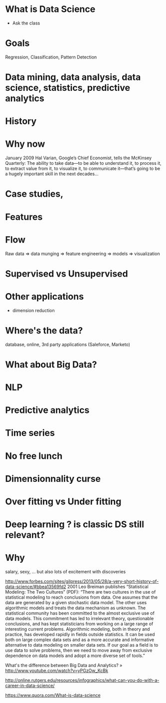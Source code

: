 
# What is Data Science

* Ask the class

# Goals
Regression, Classification, Pattern Detection

# Data mining, data analysis, data science, statistics, predictive analytics

# History

# Why now
January 2009 Hal Varian, Google’s Chief Economist, tells the McKinsey Quarterly: The ability to take data—to be able to understand it, to process it, to extract value from it, to visualize it, to communicate it—that’s going to be a hugely important skill in the next decades…

# Case studies,

# Features

# Flow

Raw data => data munging => feature engineering => models => visualization

# Supervised vs Unsupervised

# Other applications

* dimension reduction

# Where's the data?

database, online, 3rd party applications (Saleforce, Marketo)

# What about Big Data?

# NLP

# Predictive analytics

# Time series

# No free lunch

# Dimensionnality curse

# Over fitting vs Under fitting

# Deep learning ? is classic DS still relevant?

# Why
salary, sexy, ... but also lots of excitement with discoveries


http://www.forbes.com/sites/gilpress/2013/05/28/a-very-short-history-of-data-science/#bbea13569fd2
2001 Leo Breiman publishes “Statistical Modeling: The Two Cultures” (PDF): “There are two cultures in the use of statistical modeling to reach conclusions from data. One assumes that the data are generated by a given stochastic data model. The other uses algorithmic models and treats the data mechanism as unknown. The statistical community has been committed to the almost exclusive use of data models. This commitment has led to irrelevant theory, questionable conclusions, and has kept statisticians from working on a large range of interesting current problems. Algorithmic modeling, both in theory and practice, has developed rapidly in fields outside statistics. It can be used both on large complex data sets and as a more accurate and informative alternative to data modeling on smaller data sets. If our goal as a field is to use data to solve problems, then we need to move away from exclusive dependence on data models and adopt a more diverse set of tools.”

What's the difference between Big Data and Analytics? »
http://www.youtube.com/watch?v=yPGzOw_KcBk

http://online.rutgers.edu/resources/infographics/what-can-you-do-with-a-career-in-data-science/

https://www.quora.com/What-is-data-science